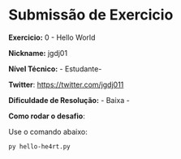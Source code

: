 # Submissão de Exercicio

**Exercicio:** 0 - Hello World

**Nickname:** jgdj01

**Nível Técnico:** - Estudante-

**Twitter**: https://twitter.com/jgdj011

**Dificuldade de Resolução:** - Baixa -

**Como rodar o desafio**:

Use o comando abaixo:

```bash
py hello-he4rt.py
```
